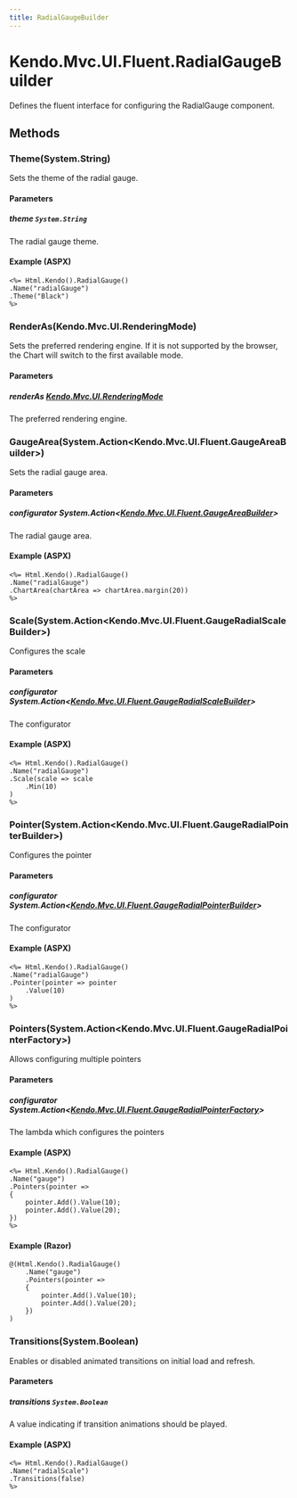```yaml
---
title: RadialGaugeBuilder
---
```


# Kendo.Mvc.UI.Fluent.RadialGaugeBuilder
Defines the fluent interface for configuring the RadialGauge component.




## Methods


### Theme(System.String)
Sets the theme of the radial gauge.


#### Parameters

##### theme `System.String`
The radial gauge theme.




#### Example (ASPX)
    <%= Html.Kendo().RadialGauge()
    .Name("radialGauge")
    .Theme("Black")
    %>


### RenderAs(Kendo.Mvc.UI.RenderingMode)
Sets the preferred rendering engine.
            If it is not supported by the browser, the Chart will switch to the first available mode.


#### Parameters

##### renderAs [Kendo.Mvc.UI.RenderingMode](/api/aspnet-mvc/Kendo.Mvc.UI/RenderingMode)
The preferred rendering engine.





### GaugeArea(System.Action\<Kendo.Mvc.UI.Fluent.GaugeAreaBuilder\>)
Sets the radial gauge area.


#### Parameters

##### configurator System.Action<[Kendo.Mvc.UI.Fluent.GaugeAreaBuilder](/api/aspnet-mvc/Kendo.Mvc.UI.Fluent/GaugeAreaBuilder)>
The radial gauge area.




#### Example (ASPX)
    <%= Html.Kendo().RadialGauge()
    .Name("radialGauge")
    .ChartArea(chartArea => chartArea.margin(20))
    %>


### Scale(System.Action\<Kendo.Mvc.UI.Fluent.GaugeRadialScaleBuilder\>)
Configures the scale


#### Parameters

##### configurator System.Action<[Kendo.Mvc.UI.Fluent.GaugeRadialScaleBuilder](/api/aspnet-mvc/Kendo.Mvc.UI.Fluent/GaugeRadialScaleBuilder)>
The configurator




#### Example (ASPX)
    <%= Html.Kendo().RadialGauge()
    .Name("radialGauge")
    .Scale(scale => scale
        .Min(10)
    )
    %>


### Pointer(System.Action\<Kendo.Mvc.UI.Fluent.GaugeRadialPointerBuilder\>)
Configures the pointer


#### Parameters

##### configurator System.Action<[Kendo.Mvc.UI.Fluent.GaugeRadialPointerBuilder](/api/aspnet-mvc/Kendo.Mvc.UI.Fluent/GaugeRadialPointerBuilder)>
The configurator




#### Example (ASPX)
    <%= Html.Kendo().RadialGauge()
    .Name("radialGauge")
    .Pointer(pointer => pointer
        .Value(10)
    )
    %>


### Pointers(System.Action\<Kendo.Mvc.UI.Fluent.GaugeRadialPointerFactory\>)
Allows configuring multiple pointers


#### Parameters

##### configurator System.Action<[Kendo.Mvc.UI.Fluent.GaugeRadialPointerFactory](/api/aspnet-mvc/Kendo.Mvc.UI.Fluent/GaugeRadialPointerFactory)>
The lambda which configures the pointers




#### Example (ASPX)
    <%= Html.Kendo().RadialGauge()
    .Name("gauge")
    .Pointers(pointer =>
    {
        pointer.Add().Value(10);
        pointer.Add().Value(20);
    })
    %>

#### Example (Razor)
    @(Html.Kendo().RadialGauge()
        .Name("gauge")
        .Pointers(pointer =>
        {
            pointer.Add().Value(10);
            pointer.Add().Value(20);
        })
    )


### Transitions(System.Boolean)
Enables or disabled animated transitions on initial load and refresh.


#### Parameters

##### transitions `System.Boolean`
A value indicating if transition animations should be played.




#### Example (ASPX)
    <%= Html.Kendo().RadialGauge()
    .Name("radialScale")
    .Transitions(false)
    %>



